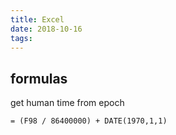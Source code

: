 ```yaml
---
title: Excel
date: 2018-10-16
tags:
---
```


## formulas

get human time from epoch

```
= (F98 / 86400000) + DATE(1970,1,1)
```